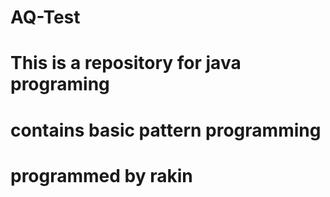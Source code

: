 
# AQ-Test
# This is a repository for java programing
# contains basic pattern programming
# programmed by rakin  
